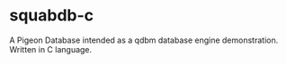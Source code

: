 # squabdb-c
A Pigeon Database intended as a qdbm database engine demonstration. Written in C language.
